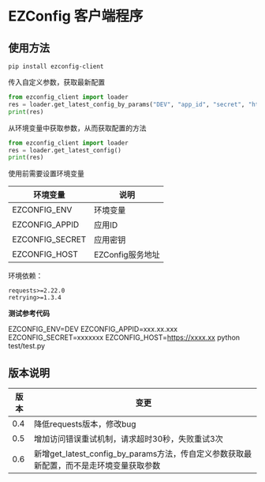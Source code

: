 # EZConfig 客户端程序

## 使用方法

```text
pip install ezconfig-client
```

传入自定义参数，获取最新配置

```python
from ezconfig_client import loader
res = loader.get_latest_config_by_params("DEV", "app_id", "secret", "https://xxxx.xxx.xxx")
print(res)
```

从环境变量中获取参数，从而获取配置的方法

```python
from ezconfig_client import loader
res = loader.get_latest_config()
print(res)
```

使用前需要设置环境变量

| 环境变量 | 说明 |
| --- | --- |
| EZCONFIG_ENV | 环境变量 |
| EZCONFIG_APPID | 应用ID |
| EZCONFIG_SECRET | 应用密钥 |
| EZCONFIG_HOST | EZConfig服务地址 |


环境依赖：

```text
requests>=2.22.0
retrying>=1.3.4
```

**测试参考代码**

EZCONFIG_ENV=DEV EZCONFIG_APPID=xxx.xx.xxx EZCONFIG_SECRET=xxxxxxx EZCONFIG_HOST=https://xxxx.xx python test/test.py

## 版本说明

| 版本  | 变更                                                        |
|-----|-----------------------------------------------------------|
| 0.4 | 降低requests版本，修改bug                                        |
| 0.5 | 增加访问错误重试机制，请求超时30秒，失败重试3次                                 |
| 0.6 | 新增get_latest_config_by_params方法，传自定义参数获取最新配置，而不是走环境变量获取参数 |

